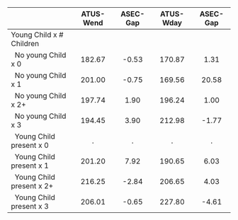 
|                      |    ATUS-Wend |     ASEC-Gap |    ATUS-Wday |     ASEC-Gap |
| -------------------- | :----------: | :----------: | :----------: | :----------: |
| Young Child x # Children |              |              |              |              |
| &nbsp;&nbsp;No young Child x 0 |       182.67 |        -0.53 |       170.87 |         1.31 |
| &nbsp;&nbsp;No young Child x 1 |       201.00 |        -0.75 |       169.56 |        20.58 |
| &nbsp;&nbsp;No young Child x 2+ |       197.74 |         1.90 |       196.24 |         1.00 |
| &nbsp;&nbsp;No young Child x 3 |       194.45 |         3.90 |       212.98 |        -1.77 |
| &nbsp;&nbsp;Young Child present x 0 |            . |            . |            . |            . |
| &nbsp;&nbsp;Young Child present x 1 |       201.20 |         7.92 |       190.65 |         6.03 |
| &nbsp;&nbsp;Young Child present x 2+ |       216.25 |        -2.84 |       206.65 |         4.03 |
| &nbsp;&nbsp;Young Child present x 3 |       206.01 |        -0.65 |       227.80 |        -4.61 |

